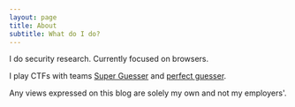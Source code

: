 ```yaml
---
layout: page
title: About
subtitle: What do I do?
---
```


I do security research. Currently focused on browsers.

I play CTFs with teams [Super Guesser](https://guesser.team) and [perfect guesser](https://ctftime.org/team/142232).

Any views expressed on this blog are solely my own and not my employers'.
